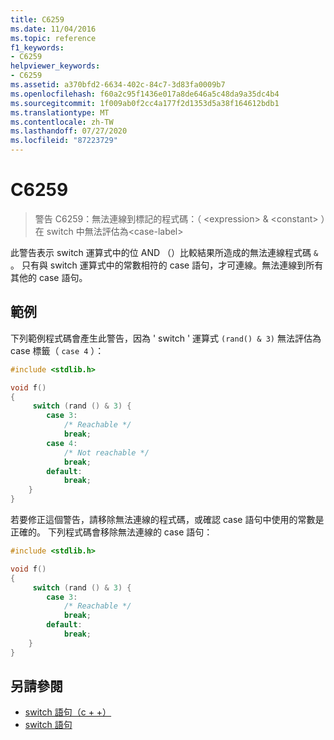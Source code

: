 ```yaml
---
title: C6259
ms.date: 11/04/2016
ms.topic: reference
f1_keywords:
- C6259
helpviewer_keywords:
- C6259
ms.assetid: a370bfd2-6634-402c-84c7-3d83fa0009b7
ms.openlocfilehash: f60a2c95f1436e017a8de646a5c48da9a35dc4b4
ms.sourcegitcommit: 1f009ab0f2cc4a177f2d1353d5a38f164612bdb1
ms.translationtype: MT
ms.contentlocale: zh-TW
ms.lasthandoff: 07/27/2020
ms.locfileid: "87223729"
---
```

# <a name="c6259"></a>C6259

> 警告 C6259：無法連線到標記的程式碼：（ \<expression>  &  \<constant> ）在 switch 中無法評估為\<case-label>

此警告表示 switch 運算式中的位 AND （）比較結果所造成的無法連線程式碼 `&` 。 只有與 switch 運算式中的常數相符的 case 語句，才可連線。無法連線到所有其他的 case 語句。

## <a name="example"></a>範例

下列範例程式碼會產生此警告，因為 ' switch ' 運算式 `(rand() & 3)` 無法評估為 case 標籤（ `case 4` ）：

```cpp
#include <stdlib.h>

void f()
{
     switch (rand () & 3) {
        case 3:
            /* Reachable */
            break;
        case 4:
            /* Not reachable */
            break;
        default:
            break;
    }
}
```

若要修正這個警告，請移除無法連線的程式碼，或確認 case 語句中使用的常數是正確的。 下列程式碼會移除無法連線的 case 語句：

```cpp
#include <stdlib.h>

void f()
{
     switch (rand () & 3) {
        case 3:
            /* Reachable */
            break;
        default:
            break;
    }
}
```

## <a name="see-also"></a>另請參閱

- [switch 語句（c + +）](/cpp/cpp/switch-statement-cpp)
- [switch 語句](/cpp/c-language/switch-statement-c)
